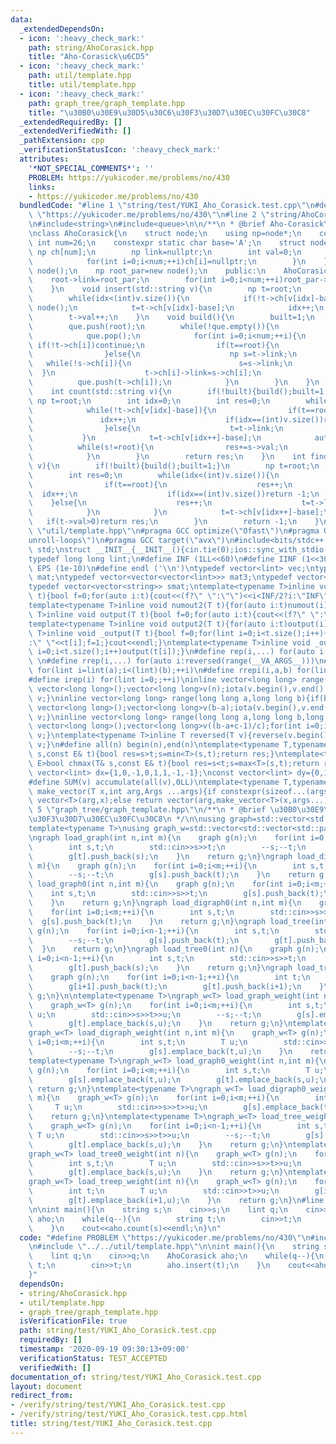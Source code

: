 ```yaml
---
data:
  _extendedDependsOn:
  - icon: ':heavy_check_mark:'
    path: string/AhoCorasick.hpp
    title: "Aho-Corasick\u6CD5"
  - icon: ':heavy_check_mark:'
    path: util/template.hpp
    title: util/template.hpp
  - icon: ':heavy_check_mark:'
    path: graph_tree/graph_template.hpp
    title: "\u30B0\u30E9\u30D5\u30C6\u30F3\u30D7\u30EC\u30FC\u30C8"
  _extendedRequiredBy: []
  _extendedVerifiedWith: []
  _pathExtension: cpp
  _verificationStatusIcon: ':heavy_check_mark:'
  attributes:
    '*NOT_SPECIAL_COMMENTS*': ''
    PROBLEM: https://yukicoder.me/problems/no/430
    links:
    - https://yukicoder.me/problems/no/430
  bundledCode: "#line 1 \"string/test/YUKI_Aho_Corasick.test.cpp\"\n#define PROBLEM\
    \ \"https://yukicoder.me/problems/no/430\"\n#line 2 \"string/AhoCorasick.hpp\"\
    \n#include<string>\n#include<queue>\n\n/**\n * @brief Aho-Corasick\u6CD5\n */\n\
    \nclass AhoCorasick{\n    struct node;\n    using np=node*;\n    constexpr static\
    \ int num=26;\n    constexpr static char base='A';\n    struct node{\n       \
    \ np ch[num];\n        np link=nullptr;\n        int val=0;\n        node(){\n\
    \            for(int i=0;i<num;++i)ch[i]=nullptr;\n        }\n    };\n    np root=new\
    \ node();\n    np root_par=new node();\n    public:\n    AhoCorasick(){\n    \
    \    root->link=root_par;\n        for(int i=0;i<num;++i)root_par->ch[i]=root;\n\
    \    }\n    void insert(std::string v){\n        np t=root;\n        int idx=0;\n\
    \        while(idx<(int)v.size()){\n            if(!t->ch[v[idx]-base])t->ch[v[idx]-base]=new\
    \ node();\n            t=t->ch[v[idx]-base];\n            idx++;\n        }\n\
    \        t->val++;\n    }\n    void build(){\n        built=1;\n        std::queue<np>que;\n\
    \        que.push(root);\n        while(!que.empty()){\n            np t=que.front();\n\
    \            que.pop();\n            for(int i=0;i<num;++i){\n               \
    \ if(!t->ch[i])continue;\n                if(t==root){\n                    t->ch[i]->link=t;\n\
    \                }else{\n                    np s=t->link;\n                 \
    \   while(!s->ch[i]){\n                        s=s->link;\n                  \
    \  }\n                    t->ch[i]->link=s->ch[i];\n                }\n      \
    \          que.push(t->ch[i]);\n            }\n        }\n    }\n    bool built=0;\n\
    \    int count(std::string v){\n        if(!built){build();built=1;}\n       \
    \ np t=root;\n        int idx=0;\n        int res=0;\n        while(idx<(int)v.size()){\n\
    \            while(!t->ch[v[idx]-base]){\n                if(t==root){\n     \
    \               idx++;\n                    if(idx==(int)v.size())return res;\n\
    \                }else{\n                    t=t->link;\n                }\n \
    \           }\n            t=t->ch[v[idx++]-base];\n            auto s=t;\n  \
    \          while(s!=root){\n                res+=s->val;\n                s=s->link;\n\
    \            }\n        }\n        return res;\n    }\n    int find_first(std::string\
    \ v){\n        if(!built){build();built=1;}\n        np t=root;\n        int idx=0;\n\
    \        int res=0;\n        while(idx<(int)v.size()){\n            while(!t->ch[v[idx]-base]){\n\
    \                if(t==root){\n                    res++;\n                  \
    \  idx++;\n                    if(idx==(int)v.size())return -1;\n            \
    \    }else{\n                    res++;\n                    t=t->link;\n    \
    \            }\n            }\n            t=t->ch[v[idx++]-base];\n         \
    \   if(t->val>0)return res;\n        }\n        return -1;\n    }\n};\n#line 2\
    \ \"util/template.hpp\"\n#pragma GCC optimize(\"Ofast\")\n#pragma GCC optimize(\"\
    unroll-loops\")\n#pragma GCC target(\"avx\")\n#include<bits/stdc++.h>\nusing namespace\
    \ std;\nstruct __INIT__{__INIT__(){cin.tie(0);ios::sync_with_stdio(false);cout<<fixed<<setprecision(15);}}__INIT__;\n\
    typedef long long lint;\n#define INF (1LL<<60)\n#define IINF (1<<30)\n#define\
    \ EPS (1e-10)\n#define endl ('\\n')\ntypedef vector<lint> vec;\ntypedef vector<vector<lint>>\
    \ mat;\ntypedef vector<vector<vector<lint>>> mat3;\ntypedef vector<string> svec;\n\
    typedef vector<vector<string>> smat;\ntemplate<typename T>inline void numout(T\
    \ t){bool f=0;for(auto i:t){cout<<(f?\" \":\"\")<<i<INF/2?i:\"INF\";f=1;}cout<<endl;}\n\
    template<typename T>inline void numout2(T t){for(auto i:t)numout(i);}\ntemplate<typename\
    \ T>inline void output(T t){bool f=0;for(auto i:t){cout<<(f?\" \":\"\")<<i;f=1;}cout<<endl;}\n\
    template<typename T>inline void output2(T t){for(auto i:t)output(i);}\ntemplate<typename\
    \ T>inline void _output(T t){bool f=0;for(lint i=0;i<t.size();i++){cout<<f?\"\"\
    :\" \"<<t[i];f=1;}cout<<endl;}\ntemplate<typename T>inline void _output2(T t){for(lint\
    \ i=0;i<t.size();i++)output(t[i]);}\n#define rep(i,...) for(auto i:range(__VA_ARGS__))\
    \ \n#define rrep(i,...) for(auto i:reversed(range(__VA_ARGS__)))\n#define repi(i,a,b)\
    \ for(lint i=lint(a);i<(lint)(b);++i)\n#define rrepi(i,a,b) for(lint i=lint(b)-1;i>=lint(a);--i)\n\
    #define irep(i) for(lint i=0;;++i)\ninline vector<long long> range(long long n){if(n<=0)return\
    \ vector<long long>();vector<long long>v(n);iota(v.begin(),v.end(),0LL);return\
    \ v;}\ninline vector<long long> range(long long a,long long b){if(b<=a)return\
    \ vector<long long>();vector<long long>v(b-a);iota(v.begin(),v.end(),a);return\
    \ v;}\ninline vector<long long> range(long long a,long long b,long long c){if((b-a+c-1)/c<=0)return\
    \ vector<long long>();vector<long long>v((b-a+c-1)/c);for(int i=0;i<(int)v.size();++i)v[i]=i?v[i-1]+c:a;return\
    \ v;}\ntemplate<typename T>inline T reversed(T v){reverse(v.begin(),v.end());return\
    \ v;}\n#define all(n) begin(n),end(n)\ntemplate<typename T,typename E>bool chmin(T&\
    \ s,const E& t){bool res=s>t;s=min<T>(s,t);return res;}\ntemplate<typename T,typename\
    \ E>bool chmax(T& s,const E& t){bool res=s<t;s=max<T>(s,t);return res;}\nconst\
    \ vector<lint> dx={1,0,-1,0,1,1,-1,-1};\nconst vector<lint> dy={0,1,0,-1,1,-1,1,-1};\n\
    #define SUM(v) accumulate(all(v),0LL)\ntemplate<typename T,typename ...Args>auto\
    \ make_vector(T x,int arg,Args ...args){if constexpr(sizeof...(args)==0)return\
    \ vector<T>(arg,x);else return vector(arg,make_vector<T>(x,args...));}\n#line\
    \ 5 \"graph_tree/graph_template.hpp\"\n/**\n * @brief \u30B0\u30E9\u30D5\u30C6\
    \u30F3\u30D7\u30EC\u30FC\u30C8\n */\n\nusing graph=std::vector<std::vector<int>>;\n\
    template<typename T>\nusing graph_w=std::vector<std::vector<std::pair<int,T>>>;\n\
    \ngraph load_graph(int n,int m){\n    graph g(n);\n    for(int i=0;i<m;++i){\n\
    \        int s,t;\n        std::cin>>s>>t;\n        --s;--t;\n        g[s].push_back(t);\n\
    \        g[t].push_back(s);\n    }\n    return g;\n}\ngraph load_digraph(int n,int\
    \ m){\n    graph g(n);\n    for(int i=0;i<m;++i){\n        int s,t;\n        std::cin>>s>>t;\n\
    \        --s;--t;\n        g[s].push_back(t);\n    }\n    return g;\n}\ngraph\
    \ load_graph0(int n,int m){\n    graph g(n);\n    for(int i=0;i<m;++i){\n    \
    \    int s,t;\n        std::cin>>s>>t;\n        g[s].push_back(t);\n        g[t].push_back(s);\n\
    \    }\n    return g;\n}\ngraph load_digraph0(int n,int m){\n    graph g(n);\n\
    \    for(int i=0;i<m;++i){\n        int s,t;\n        std::cin>>s>>t;\n      \
    \  g[s].push_back(t);\n    }\n    return g;\n}\ngraph load_tree(int n){\n    graph\
    \ g(n);\n    for(int i=0;i<n-1;++i){\n        int s,t;\n        std::cin>>s>>t;\n\
    \        --s;--t;\n        g[s].push_back(t);\n        g[t].push_back(s);\n  \
    \  }\n    return g;\n}\ngraph load_tree0(int n){\n    graph g(n);\n    for(int\
    \ i=0;i<n-1;++i){\n        int s,t;\n        std::cin>>s>>t;\n        g[s].push_back(t);\n\
    \        g[t].push_back(s);\n    }\n    return g;\n}\ngraph load_treep(int n){\n\
    \    graph g(n);\n    for(int i=0;i<n-1;++i){\n        int t;\n        std::cin>>t;\n\
    \        g[i+1].push_back(t);\n        g[t].push_back(i+1);\n    }\n    return\
    \ g;\n}\n\ntemplate<typename T>\ngraph_w<T> load_graph_weight(int n,int m){\n\
    \    graph_w<T> g(n);\n    for(int i=0;i<m;++i){\n        int s,t;\n        T\
    \ u;\n        std::cin>>s>>t>>u;\n        --s;--t;\n        g[s].emplace_back(t,u);\n\
    \        g[t].emplace_back(s,u);\n    }\n    return g;\n}\ntemplate<typename T>\n\
    graph_w<T> load_digraph_weight(int n,int m){\n    graph_w<T> g(n);\n    for(int\
    \ i=0;i<m;++i){\n        int s,t;\n        T u;\n        std::cin>>s>>t>>u;\n\
    \        --s;--t;\n        g[s].emplace_back(t,u);\n    }\n    return g;\n}\n\
    template<typename T>\ngraph_w<T> load_graph0_weight(int n,int m){\n    graph_w<T>\
    \ g(n);\n    for(int i=0;i<m;++i){\n        int s,t;\n        T u;\n        std::cin>>s>>t>>u;\n\
    \        g[s].emplace_back(t,u);\n        g[t].emplace_back(s,u);\n    }\n   \
    \ return g;\n}\ntemplate<typename T>\ngraph_w<T> load_digraph0_weight(int n,int\
    \ m){\n    graph_w<T> g(n);\n    for(int i=0;i<m;++i){\n        int s,t;\n   \
    \     T u;\n        std::cin>>s>>t>>u;\n        g[s].emplace_back(t,u);\n    }\n\
    \    return g;\n}\ntemplate<typename T>\ngraph_w<T> load_tree_weight(int n){\n\
    \    graph_w<T> g(n);\n    for(int i=0;i<n-1;++i){\n        int s,t;\n       \
    \ T u;\n        std::cin>>s>>t>>u;\n        --s;--t;\n        g[s].emplace_back(t,u);\n\
    \        g[t].emplace_back(s,u);\n    }\n    return g;\n}\ntemplate<typename T>\n\
    graph_w<T> load_tree0_weight(int n){\n    graph_w<T> g(n);\n    for(int i=0;i<n-1;++i){\n\
    \        int s,t;\n        T u;\n        std::cin>>s>>t>>u;\n        g[s].emplace_back(t,u);\n\
    \        g[t].emplace_back(s,u);\n    }\n    return g;\n}\ntemplate<typename T>\n\
    graph_w<T> load_treep_weight(int n){\n    graph_w<T> g(n);\n    for(int i=0;i<n-1;++i){\n\
    \        int t;\n        T u;\n        std::cin>>t>>u;\n        g[i+1].emplace_back(t,u);\n\
    \        g[t].emplace_back(i+1,u);\n    }\n    return g;\n}\n#line 4 \"string/test/YUKI_Aho_Corasick.test.cpp\"\
    \n\nint main(){\n    string s;\n    cin>>s;\n    lint q;\n    cin>>q;\n    AhoCorasick\
    \ aho;\n    while(q--){\n        string t;\n        cin>>t;\n        aho.insert(t);\n\
    \    }\n    cout<<aho.count(s)<<endl;\n}\n"
  code: "#define PROBLEM \"https://yukicoder.me/problems/no/430\"\n#include\"../AhoCorasick.hpp\"\
    \n#include \"../../util/template.hpp\"\n\nint main(){\n    string s;\n    cin>>s;\n\
    \    lint q;\n    cin>>q;\n    AhoCorasick aho;\n    while(q--){\n        string\
    \ t;\n        cin>>t;\n        aho.insert(t);\n    }\n    cout<<aho.count(s)<<endl;\n\
    }"
  dependsOn:
  - string/AhoCorasick.hpp
  - util/template.hpp
  - graph_tree/graph_template.hpp
  isVerificationFile: true
  path: string/test/YUKI_Aho_Corasick.test.cpp
  requiredBy: []
  timestamp: '2020-09-19 09:30:13+09:00'
  verificationStatus: TEST_ACCEPTED
  verifiedWith: []
documentation_of: string/test/YUKI_Aho_Corasick.test.cpp
layout: document
redirect_from:
- /verify/string/test/YUKI_Aho_Corasick.test.cpp
- /verify/string/test/YUKI_Aho_Corasick.test.cpp.html
title: string/test/YUKI_Aho_Corasick.test.cpp
---
```

